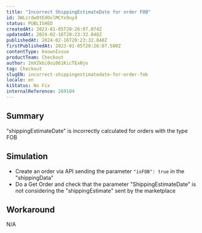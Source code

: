 ```yaml
---
title: "Incorrect ShippingEstimateDate for order FOB"
id: 3WLcrdw0tEdOvlMCYx9uyd
status: PUBLISHED
createdAt: 2023-01-05T20:26:07.074Z
updatedAt: 2024-02-16T20:23:32.848Z
publishedAt: 2024-02-16T20:23:32.848Z
firstPublishedAt: 2023-01-05T20:26:07.500Z
contentType: knownIssue
productTeam: Checkout
author: 2mXZkbi0oi061KicTExNjo
tag: Checkout
slugEN: incorrect-shippingestimatedate-for-order-fob
locale: en
kiStatus: No Fix
internalReference: 269104
---
```


## Summary

"shippingEstimateDate" is incorrectly calculated for orders with the type FOB


##

## Simulation



- Create an order via API sending the parameter `"isFOB": true` in the "shippingData"
- Do a Get Order and check that the parameter "ShippingEstimateDate" is not considering the "shippingEstimate" sent by the marketplace


##

## Workaround


N/A




